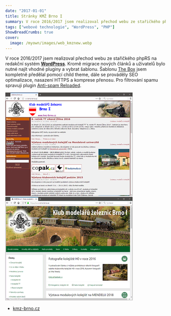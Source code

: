 ```yaml
---
date: "2017-01-01"
title: Stránky KMŽ Brno I
summary: V roce 2016/2017 jsem realizoval přechod webu ze stařičkého phpRS na redakční systém WordPress.
tags: ["webové technologie", "WordPress", "PHP"]
ShowBreadCrumbs: true
cover:
  image: /myown/images/web_kmznew.webp
---
```


V roce 2016/2017 jsem realizoval přechod webu ze stařičkého phpRS na redakční systém **[WordPress](https://cs.wordpress.org/)**.
Kromě migrace nových článků a uživatelů bylo nutné najít vhodné pluginy a vybrat šablonu.
Šablonu [The Box](https://cs.wordpress.org/themes/the-box/) jsem kompletně předělal pomocí child theme, dále se prováděly SEO optimalizace, nasazení HTTPS a komprese přenosu.
Pro filtrování spamu spravuji plugin [Anti-spam Reloaded](./web-antispam).

![Screenshot before](/myown/images/web_kmzold.webp)
![Screenshot after](/myown/images/web_kmznew.webp)

- [kmz-brno.cz](https://www.kmz-brno.cz/)
